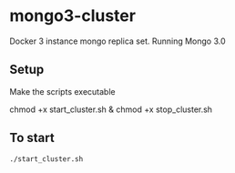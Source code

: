 # mongo3-cluster
Docker 3 instance mongo replica set. Running Mongo 3.0

## Setup 
Make the scripts executable

chmod +x start_cluster.sh & chmod +x stop_cluster.sh

## To start
`./start_cluster.sh`
  